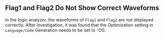 ## Flag1 and Flag2 Do Not Show Correct Waveforms
In the logic analyzer, the waveforms of `Flag1` and `Flag2` are not displayed correctly. After investigation, it was found that the Optimization setting in `Language/Code` Generation needs to be set to -O0.